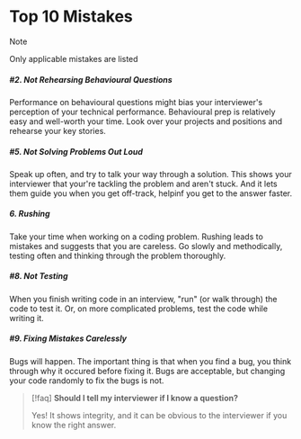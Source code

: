 # Top 10 Mistakes

>[!note]
>Only applicable mistakes are listed

##### #2. Not Rehearsing Behavioural Questions
Performance on behavioural questions might bias your interviewer's perception of your technical performance. Behavioural prep is relatively easy and well-worth your time. Look over your projects and positions and rehearse your key stories.

##### #5. Not Solving Problems Out Loud
Speak up often, and try to talk your way through a solution. This shows your interviewer that your're tackling the problem and aren't stuck. And it lets them guide you when you get off-track, helpinf you get to the answer faster. 

##### 6. Rushing
Take your time when working on a coding problem. Rushing leads to mistakes and suggests that you are careless. Go slowly and methodically, testing often and thinking through the problem thoroughly.

##### #8. Not Testing
When you finish writing code in an interview, "run" (or walk through) the code to test it. Or, on more complicated problems, test the code while writing it.

##### #9. Fixing Mistakes Carelessly
Bugs will happen. The important thing is that when you find a bug, you think through why it occured before fixing it. Bugs are acceptable, but changing your code randomly to fix the bugs is not.

>[!faq]
>**Should I tell my interviewer if I know a question?**
>
>Yes! It shows integrity, and it can be obvious to the interviewer if you know the right answer.
